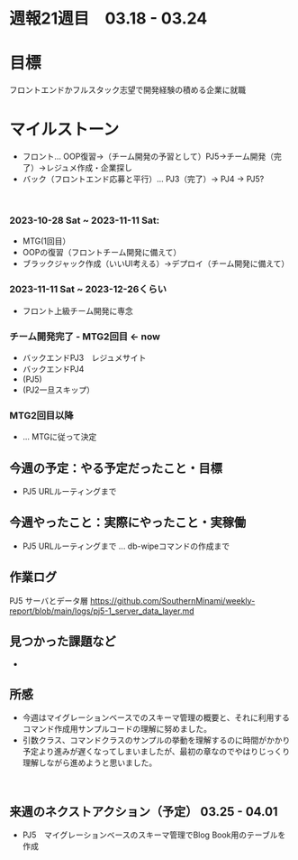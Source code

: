 # 週報21週目　03.18 - 03.24

# 目標
フロントエンドかフルスタック志望で開発経験の積める企業に就職

# マイルストーン
- フロント... OOP復習→（チーム開発の予習として）PJ5→チーム開発（完了）→レジュメ作成・企業探し
- バック（フロントエンド応募と平行）... PJ3（完了）→ PJ4 → PJ5?

<br />

### 2023-10-28 Sat ~ 2023-11-11 Sat:
- MTG(1回目）
- OOPの復習（フロントチーム開発に備えて）
- ブラックジャック作成（いいUI考える）→デプロイ（チーム開発に備えて）


### 2023-11-11 Sat ~ 2023-12-26くらい
- フロント上級チーム開発に専念

### チーム開発完了 - MTG2回目 <- now
- バックエンドPJ3　レジュメサイト
- バックエンドPJ4
- (PJ5)
- (PJ2一旦スキップ）

### MTG2回目以降 
- ... MTGに従って決定

## 今週の予定：やる予定だったこと・目標
- PJ5 URLルーティングまで

## 今週やったこと：実際にやったこと・実稼働
- PJ5 URLルーティングまで  ... db-wipeコマンドの作成まで
  
## 作業ログ

PJ5 サーバとデータ層
https://github.com/SouthernMinami/weekly-report/blob/main/logs/pj5-1_server_data_layer.md
<br/>


## 見つかった課題など
- 

## 所感
- 今週はマイグレーションベースでのスキーマ管理の概要と、それに利用するコマンド作成用サンプルコードの理解に努めました。
- 引数クラス、コマンドクラスのサンプルの挙動を理解するのに時間がかかり予定より進みが遅くなってしまいましたが、最初の章なのでやはりじっくり理解しながら進めようと思いました。
<br/>

## 来週のネクストアクション（予定） 03.25 - 04.01
- PJ5　マイグレーションベースのスキーマ管理でBlog Book用のテーブルを作成
<br />
